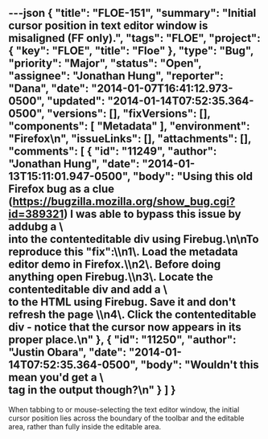 ---json
{
  "title": "FLOE-151",
  "summary": "Initial cursor position in text editor window is misaligned (FF only).",
  "tags": "FLOE",
  "project": {
    "key": "FLOE",
    "title": "Floe"
  },
  "type": "Bug",
  "priority": "Major",
  "status": "Open",
  "assignee": "Jonathan Hung",
  "reporter": "Dana",
  "date": "2014-01-07T16:41:12.973-0500",
  "updated": "2014-01-14T07:52:35.364-0500",
  "versions": [],
  "fixVersions": [],
  "components": [
    "Metadata"
  ],
  "environment": "Firefox\n",
  "issueLinks": [],
  "attachments": [],
  "comments": [
    {
      "id": "11249",
      "author": "Jonathan Hung",
      "date": "2014-01-13T15:11:01.947-0500",
      "body": "Using this old Firefox bug as a clue (<https://bugzilla.mozilla.org/show_bug.cgi?id=389321>) I was able to bypass this issue by addubg a \\<br> into the contenteditable div using Firebug.\n\nTo reproduce this \"fix\":\\\n1\\. Load the metadata editor demo in Firefox.\\\n2\\. Before doing anything open Firebug.\\\n3\\. Locate the contenteditable div and add a \\<br /> to the HTML using Firebug. Save it and don't refresh the page \\\n4\\. Click the contenteditable div - notice that the cursor now appears in its proper place.\n"
    },
    {
      "id": "11250",
      "author": "Justin Obara",
      "date": "2014-01-14T07:52:35.364-0500",
      "body": "Wouldn't this mean you'd get a \\<br> tag in the output though?\n"
    }
  ]
}
---
When tabbing to or mouse-selecting the text editor window, the initial cursor position lies across the boundary of the toolbar and the editable area, rather than fully inside the editable area.

        
